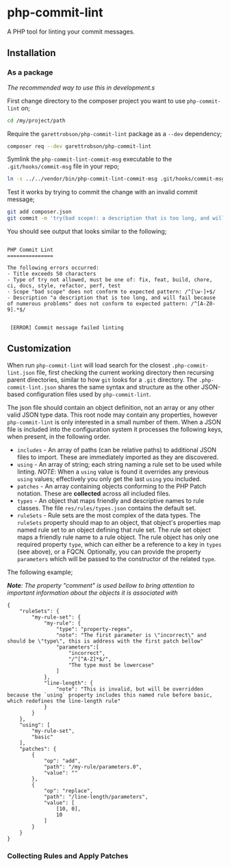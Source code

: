 # php-commit-lint

A PHP tool for linting your commit messages.

## Installation

### As a package

_The recommended way to use this in development.s_

First change directory to the composer project you want to use `php-commit-lint` on;

```sh
cd /my/project/path
```

Require the `garettrobson/php-commit-lint` package as a `--dev` dependency;

```sh
composer req --dev garettrobson/php-commit-lint
```

Symlink the `php-commit-lint-commit-msg` executable to the `.git/hooks/commit-msg` file in your repo;

```sh
ln -s ../../vendor/bin/php-commit-lint-commit-msg .git/hooks/commit-msg
```

Test it works by trying to commit the change with an invalid commit message;

```sh
git add composer.json
git commit -m 'try(bad scope): a description that is too long, and will fail because of numerous problems'
```

You should see output that looks similar to the following;

```

PHP Commit Lint
===============

The following errors occurred:
- Title exceeds 50 characters
- Type of try not allowed, must be one of: fix, feat, build, chore, ci, docs, style, refactor, perf, test
- Scope "bad scope" does not conform to expected pattern: /^[\w-]+$/
- Description "a description that is too long, and will fail because of numerous problems" does not conform to expected pattern: /^[A-Z0-9].*$/


 [ERROR] Commit message failed linting

```

## Customization

When run `php-commit-lint` will load search for the closest `.php-commit-lint.json` file, first checking the current working directory then recursing parent directories, similar to how `git` looks for a `.git` directory. The `.php-commit-lint.json` shares the same syntax and structure as the other JSON-based configuration files used by `php-commit-lint`.

The json file should contain an object definition, not an array or any other valid JSON type data. This root node may contain any properties, however `php-commit-lint` is only interested in a small number of them. When a JSON file is included into the configuration system it processes the following keys, when present, in the following order.

* `includes` - An array of paths (can be relative paths) to additional JSON files to import. These are immediately imported as they are discovered.
* `using` - An array of string; each string naming a rule set to be used while linting. *NOTE*: When a `using` value is found it overrides any previous `using` values; effectively you only get the last `using` you included.
* `patches` - An array containing objects conforming to the PHP Patch notation. These are **collected** across all included files.
* `types` - An object that maps friendly and descriptive names to rule classes. The file `res/rules/types.json` contains the default set.
* `ruleSets` - Rule sets are the most complex of the data types. The `ruleSets` property should map to an object, that object's properties map named rule set to an object defining that rule set. The rule set object maps a friendly rule name to a rule object. The rule object has only one required property `type`, which can either be a reference to a key in `types` (see above), or a FQCN. Optionally, you can provide the property `parameters` which will be passed to the constructor of the related `type`.

The following example;

***Note**: The property "comment" is used bellow to bring attention to important information about the objects it is associated with*

```
{
    "ruleSets": {
        "my-rule-set": {
            "my-rule": {
                "type": "property-regex",
                "note": "The first parameter is \"incorrect\" and should be \"type\", this is address with the first patch bellow"
                "parameters":[
                    "incorrect",
                    "/^[^A-Z]*$/",
                    "The type must be lowercase"
                ]
            },
            "line-length": {
                "note": "This is invalid, but will be overridden because the `using` property includes this named rule before basic, which redefines the line-length rule"
            }
        }
    },
    "using": [
        "my-rule-set",
        "basic"
    ],
    "patches": {
        {
            "op": "add",
            "path": "/my-rule/parameters.0",
            "value": ""
        },
        {
            "op": "replace",
            "path": "/line-length/parameters",
            "value": [
                [10, 0],
                10
            ]
        }
    }
}
```

### Collecting Rules and Apply Patches
